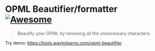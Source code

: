# OPML Beautifier/formatter [![Awesome](https://cdn.rawgit.com/sindresorhus/awesome/d7305f38d29fed78fa85652e3a63e154dd8e8829/media/badge.svg)](https://github.com/sindresorhus/awesome)

>Beautify your OPML by removing all the unnecessary characters.

Try demo: https://tools.waytolearnx.com/opml-beautifier
